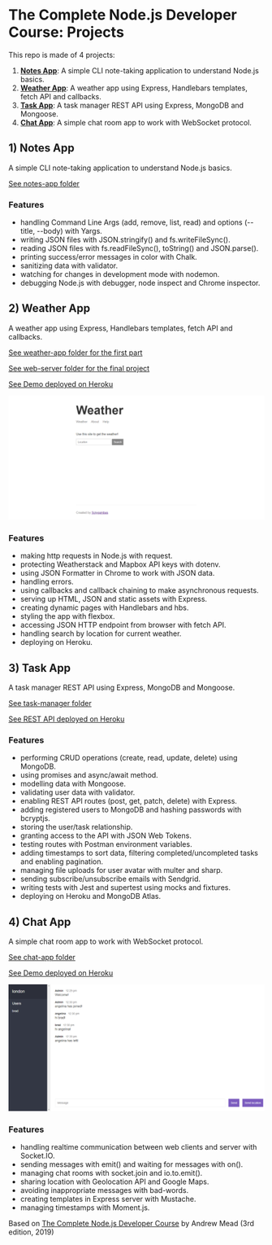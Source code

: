 # The Complete Node.js Developer Course: Projects

This repo is made of 4 projects:

1. [**Notes App**](#notes-app): A simple CLI note-taking application to understand Node.js basics.
2. [**Weather App**](#weather-app): A weather app using Express, Handlebars templates, fetch API and callbacks.
3. [**Task App**](#task-app): A task manager REST API using Express, MongoDB and Mongoose. 
4. [**Chat App**](#chat-app): A simple chat room app to work with WebSocket protocol. 

## <a name="notes-app"></a>1) Notes App

A simple CLI note-taking application to understand Node.js basics.

[See notes-app folder](https://github.com/solygambas/node-complete-developer-course/tree/master/notes-app)

### Features
- handling Command Line Args (add, remove, list, read) and options (--title, --body) with Yargs.
- writing JSON files with JSON.stringify() and fs.writeFileSync().
- reading JSON files with fs.readFileSync(), toString() and JSON.parse().
- printing success/error messages in color with Chalk.
- sanitizing data with validator.
- watching for changes in development mode with nodemon.
- debugging Node.js with debugger, node inspect and Chrome inspector.

## <a name="weather-app"></a>2) Weather App

A weather app using Express, Handlebars templates, fetch API and callbacks.

[See weather-app folder for the first part](https://github.com/solygambas/node-complete-developer-course/tree/master/weather-app)

[See web-server folder for the final project](https://github.com/solygambas/node-complete-developer-course/tree/master/web-server)

[See Demo deployed on Heroku](https://node-weather-fetch.herokuapp.com/)

![](web-server/screenshot.png)

### Features
- making http requests in Node.js with request.
- protecting Weatherstack and Mapbox API keys with dotenv.
- using JSON Formatter in Chrome to work with JSON data.
- handling errors.
- using callbacks and callback chaining to make asynchronous requests.
- serving up HTML, JSON and static assets with Express.
- creating dynamic pages with Handlebars and hbs.
- styling the app with flexbox.
- accessing JSON HTTP endpoint from browser with fetch API.
- handling search by location for current weather.
- deploying on Heroku.

## <a name="task-app"></a>3) Task App

A task manager REST API using Express, MongoDB and Mongoose.

[See task-manager folder](https://github.com/solygambas/node-complete-developer-course/tree/master/task-manager)

[See REST API deployed on Heroku](https://node-api-restful.herokuapp.com/)

### Features
- performing CRUD operations (create, read, update, delete) using MongoDB.
- using promises and async/await method.
- modelling data with Mongoose.
- validating user data with validator.
- enabling REST API routes (post, get, patch, delete) with Express.
- adding registered users to MongoDB and hashing passwords with bcryptjs.
- storing the user/task relationship.
- granting access to the API with JSON Web Tokens.
- testing routes with Postman environment variables.
- adding timestamps to sort data, filtering completed/uncompleted tasks and enabling pagination.
- managing file uploads for user avatar with multer and sharp.
- sending subscribe/unsubscribe emails with Sendgrid.
- writing tests with Jest and supertest using mocks and fixtures.
- deploying on Heroku and MongoDB Atlas.

## <a name="chat-app"></a>4) Chat App

A simple chat room app to work with WebSocket protocol.

[See chat-app folder](https://github.com/solygambas/node-complete-developer-course/tree/master/chat-app)

[See Demo deployed on Heroku](https://node-chat-rooms-app.herokuapp.com/)

![](chat-app/screenshot.png)

### Features
- handling realtime communication between web clients and server with Socket.IO.
- sending messages with emit() and waiting for messages with on().
- managing chat rooms with socket.join and io.to.emit().
- sharing location with Geolocation API and Google Maps.
- avoiding inappropriate messages with bad-words.
- creating templates in Express server with Mustache.
- managing timestamps with Moment.js.

Based on [The Complete Node.js Developer Course](https://www.udemy.com/course/the-complete-nodejs-developer-course-2/) by Andrew Mead (3rd edition, 2019)
